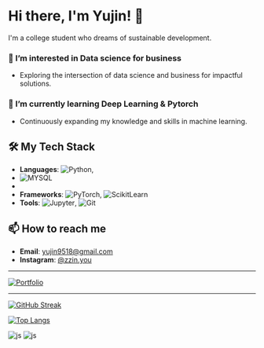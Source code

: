 # Hi there, I'm Yujin! 👋

I'm a college student who dreams of sustainable development.

### 👀 I’m interested in Data science for business
- Exploring the intersection of data science and business for impactful solutions.

### 🌱 I’m currently learning **Deep Learning & Pytorch**
- Continuously expanding my knowledge and skills in machine learning.

## 🛠️ My Tech Stack
- **Languages**: ![Python](https://img.shields.io/badge/-Python-3776AB?style=flat-square&logo=python&logoColor=white),
- ![MYSQL](https://img.shields.io/badge/-MySQL-4479A1?style=flat-square&logo=mysql&logoColor=white)
- 
- **Frameworks**: ![PyTorch](https://img.shields.io/badge/-PyTorch-EE4C2C?style=flat-square&logo=PyTorch&logoColor=white), ![ScikitLearn](https://img.shields.io/badge/-ScikitLearn-F7931E?style=flat-square&logo=scikitlearn&logoColor=white)
- **Tools**: ![Jupyter](https://img.shields.io/badge/-Jupyter-F37626?style=flat-square&logo=Jupyter&logoColor=white), ![Git](https://img.shields.io/badge/-Git-F05032?style=flat-square&logo=git&logoColor=white)

## 📫 How to reach me
- **Email**: [yujin9518@gmail.com](mailto:yujin9518@gmail.com)
- **Instagram**: [@zzin.you](https://www.instagram.com/zzin.you/)

---

[![Portfolio](https://img.shields.io/badge/Portfolio-Visit%20Here-blue?style=flat-square)](https://yyj.oopy.io/)

---

[![GitHub Streak](https://streak-stats.demolab.com?user=youjin00&theme=transparent&exclude_days=Sun%2CSat)](https://git.io/streak-stats)

[![Top Langs](https://github-readme-stats.vercel.app/api/top-langs/?username=youjin00&theme=transparent&show_icons=true)](https://github.com/anuraghazra/github-readme-stats)

![js](https://img.shields.io/badge/Python-3776AB?style=for-the-badge&logo=python&logoColor=white)
![js](https://img.shields.io/badge/HTML5-E34F26?style=for-the-badge&logo=html5&logoColor=white)
<!---
youjin00/youjin00 is a ✨ special ✨ repository because its `README.md` (this file) appears on your GitHub profile.
You can click the Preview link to take a look at your changes.
--->
